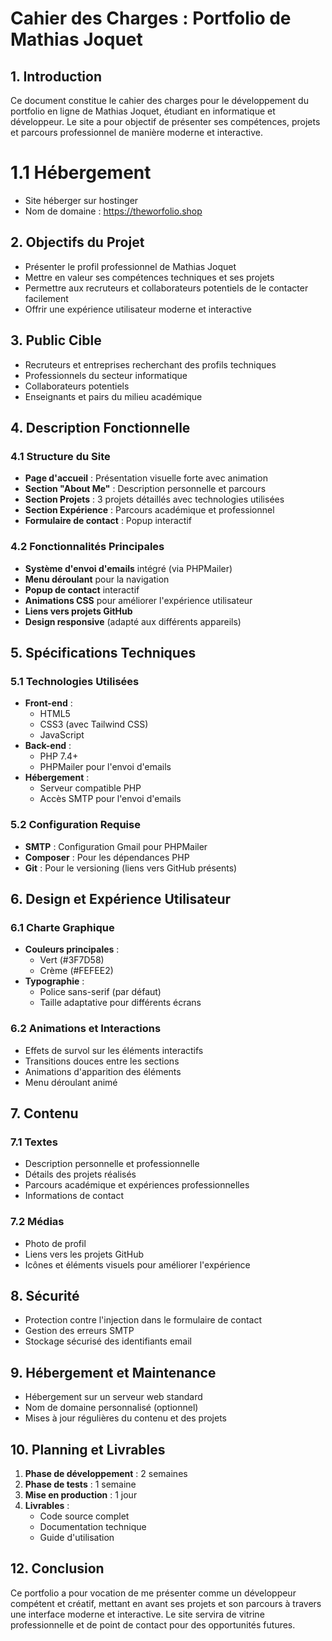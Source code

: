 # Cahier des Charges : Portfolio de Mathias Joquet

## 1. Introduction
Ce document constitue le cahier des charges pour le développement du portfolio en ligne de Mathias Joquet, étudiant en informatique et développeur. Le site a pour objectif de présenter ses compétences, projets et parcours professionnel de manière moderne et interactive.

# 1.1 Hébergement 
- Site héberger sur hostinger
- Nom de domaine : https://theworfolio.shop

## 2. Objectifs du Projet
- Présenter le profil professionnel de Mathias Joquet
- Mettre en valeur ses compétences techniques et ses projets
- Permettre aux recruteurs et collaborateurs potentiels de le contacter facilement
- Offrir une expérience utilisateur moderne et interactive

## 3. Public Cible
- Recruteurs et entreprises recherchant des profils techniques
- Professionnels du secteur informatique
- Collaborateurs potentiels
- Enseignants et pairs du milieu académique

## 4. Description Fonctionnelle

### 4.1 Structure du Site
- **Page d'accueil** : Présentation visuelle forte avec animation
- **Section "About Me"** : Description personnelle et parcours
- **Section Projets** : 3 projets détaillés avec technologies utilisées
- **Section Expérience** : Parcours académique et professionnel
- **Formulaire de contact** : Popup interactif

### 4.2 Fonctionnalités Principales
- **Système d'envoi d'emails** intégré (via PHPMailer)
- **Menu déroulant** pour la navigation
- **Popup de contact** interactif
- **Animations CSS** pour améliorer l'expérience utilisateur
- **Liens vers projets GitHub**
- **Design responsive** (adapté aux différents appareils)

## 5. Spécifications Techniques

### 5.1 Technologies Utilisées
- **Front-end** :
  - HTML5
  - CSS3 (avec Tailwind CSS)
  - JavaScript
- **Back-end** :
  - PHP 7.4+
  - PHPMailer pour l'envoi d'emails
- **Hébergement** :
  - Serveur compatible PHP
  - Accès SMTP pour l'envoi d'emails

### 5.2 Configuration Requise
- **SMTP** : Configuration Gmail pour PHPMailer
- **Composer** : Pour les dépendances PHP
- **Git** : Pour le versioning (liens vers GitHub présents)

## 6. Design et Expérience Utilisateur

### 6.1 Charte Graphique
- **Couleurs principales** :
  - Vert (#3F7D58)
  - Crème (#FEFEE2)
- **Typographie** :
  - Police sans-serif (par défaut)
  - Taille adaptative pour différents écrans

### 6.2 Animations et Interactions
- Effets de survol sur les éléments interactifs
- Transitions douces entre les sections
- Animations d'apparition des éléments
- Menu déroulant animé

## 7. Contenu

### 7.1 Textes
- Description personnelle et professionnelle
- Détails des projets réalisés
- Parcours académique et expériences professionnelles
- Informations de contact

### 7.2 Médias
- Photo de profil
- Liens vers les projets GitHub
- Icônes et éléments visuels pour améliorer l'expérience

## 8. Sécurité
- Protection contre l'injection dans le formulaire de contact
- Gestion des erreurs SMTP
- Stockage sécurisé des identifiants email

## 9. Hébergement et Maintenance
- Hébergement sur un serveur web standard
- Nom de domaine personnalisé (optionnel)
- Mises à jour régulières du contenu et des projets

## 10. Planning et Livrables
1. **Phase de développement** : 2 semaines
2. **Phase de tests** : 1 semaine
3. **Mise en production** : 1 jour
4. **Livrables** :
   - Code source complet
   - Documentation technique
   - Guide d'utilisation

## 12. Conclusion
Ce portfolio a pour vocation de me présenter comme un développeur compétent et créatif, mettant en avant ses projets et son parcours à travers une interface moderne et interactive. Le site servira de vitrine professionnelle et de point de contact pour des opportunités futures.
